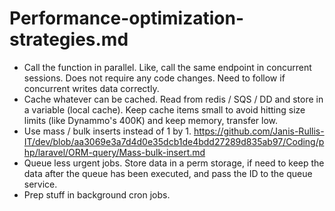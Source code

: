 # Performance-optimization-strategies.md

* Call the function in parallel. Like, call the same endpoint in concurrent sessions. Does not require any code changes. Need to follow if concurrent writes data correctly.
* Cache whatever can be cached. Read from redis / SQS / DD and store in a variable (local cache). Keep cache items small to avoid hitting size limits (like Dynammo's 400K) and keep memory, transfer low.
* Use mass / bulk inserts instead of 1 by 1. https://github.com/Janis-Rullis-IT/dev/blob/aa3069e3a7d4d0e35dcb1de4bdd27289d835ab97/Coding/php/laravel/ORM-query/Mass-bulk-insert.md 
* Queue less urgent jobs. Store data in a perm storage, if need to keep the data after the queue has been executed, and pass the ID to the queue service.
* Prep stuff in background cron jobs. 

